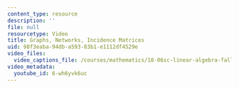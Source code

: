```yaml
---
content_type: resource
description: ''
file: null
resourcetype: Video
title: Graphs, Networks, Incidence Matrices
uid: 98f3eaba-94db-a593-83b1-e1112df4529e
video_files:
  video_captions_file: /courses/mathematics/18-06sc-linear-algebra-fall-2011/resource-index/graphs-networks-incidence-matrices/6-wh6yvk6uc.vtt
video_metadata:
  youtube_id: 6-wh6yvk6uc
---
```

